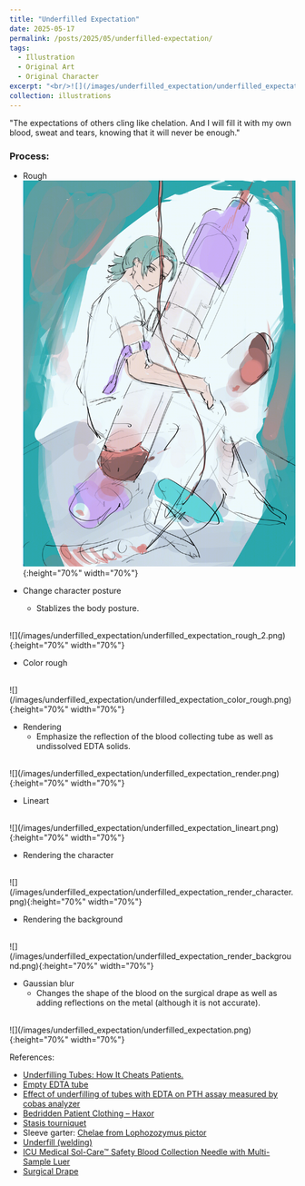 ```yaml
---
title: "Underfilled Expectation"
date: 2025-05-17
permalink: /posts/2025/05/underfilled-expectation/
tags:
  - Illustration
  - Original Art
  - Original Character
excerpt: "<br/>![](/images/underfilled_expectation/underfilled_expectation.png)"
collection: illustrations
---
```


"The expectations of others cling like chelation. And I will fill it with my own blood, sweat and tears, knowing that it will never be enough."

### Process: 

* Rough
    <br>
    ![](/images/underfilled_expectation/underfilled_expectation_rough.png){:height="70%" width="70%"}

* Change character posture
    - Stablizes the body posture.
<br>
    ![](/images/underfilled_expectation/underfilled_expectation_rough_2.png){:height="70%" width="70%"}

* Color rough
<br>
![](/images/underfilled_expectation/underfilled_expectation_color_rough.png){:height="70%" width="70%"}

* Rendering
    - Emphasize the reflection of the blood collecting tube as well as undissolved EDTA solids.
<br>
    ![](/images/underfilled_expectation/underfilled_expectation_render.png){:height="70%" width="70%"}

* Lineart
<br>
![](/images/underfilled_expectation/underfilled_expectation_lineart.png){:height="70%" width="70%"}

* Rendering the character
<br>
![](/images/underfilled_expectation/underfilled_expectation_render_character.png){:height="70%" width="70%"}

* Rendering the background
<br>
![](/images/underfilled_expectation/underfilled_expectation_render_background.png){:height="70%" width="70%"}

* Gaussian blur
    - Changes the shape of the blood on the surgical drape as well as adding reflections on the metal (although it is not accurate).
<br>
![](/images/underfilled_expectation/underfilled_expectation.png){:height="70%" width="70%"}

References:
- [Underfilling Tubes: How It Cheats Patients.](https://phlebotomy.com/images/UnderfilledTube_shutterstock_101961727.jpg)
- [Empty EDTA tube](https://external-preview.redd.it/xK3RJnfvAyK-KHGmeivhaS1Epk_7wh1Aleyp64OZE6U.jpg?width=1080&crop=smart&auto=webp&s=f788e7fef6fa072e8af3e2008dd19205a49d2b2f)
- [Effect of underfilling of tubes with EDTA on PTH assay measured by cobas analyzer](https://repository.unar.ac.id/jspui/bitstream/123456789/8200/1/114%20-%20116.pdf)
- [Bedridden Patient Clothing – Haxor](https://haxor.in/cdn/shop/files/61gDes_HU9L._SL1500_600x.jpg?v=1739375658)
- [Stasis tourniquet](https://static5.cosmetix.eu/hpeciai/b81c2a24120565d737ffe56cf79d35ea/eng_pm_Stasis-tourniquet-340_1.jpg)
- Sleeve garter: [Chelae from Lophozozymus pictor](https://marinebiodiversity.org.bd/wp-content/uploads/2024/01/Lophozozymus-pictor.jpg)
- [Underfill (welding)](https://www.cameronmfg.com/hs-fs/hubfs/Cameron%20Blog%20Files/Welding%20Defects%20Underfill.jpg?width=600&height=184&name=Welding%20Defects%20Underfill.jpg)
- [ICU Medical Sol-Care™ Safety Blood Collection Needle with Multi-Sample Luer](https://assets.fishersci.com/TFS-Assets/CCG/product-images/110201030030.jpg-650.jpg)
- [Surgical Drape](https://5.imimg.com/data5/SELLER/Default/2023/8/335206186/FE/NA/UC/733016/reusable-surgical-drape-1000x1000.jpg)